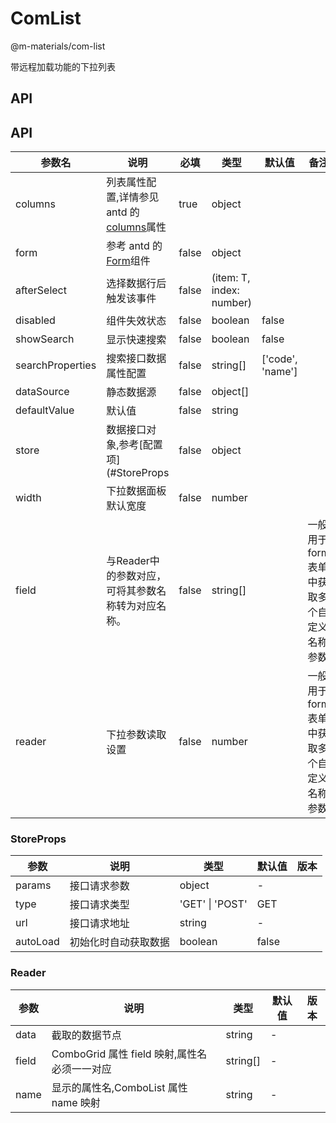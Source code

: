 # ComList

@m-materials/com-list

带远程加载功能的下拉列表

## API
## API

| 参数名     | 说明                                                                                 | 必填 | 类型   | 默认值 | 备注 |
| --------- | ------------------------------------------------------------------------------------| ---- | ----- | ------ | ---- |
| columns   |列表属性配置,详情参见 antd 的[columns](https://ant.design/components/table-cn/#Column)属性| true | object|        |      |
| form      |参考 antd 的[Form](<https://ant.design/components/form-cn/#Form.create(options)>)组件  | false | object|        |      |
| afterSelect|选择数据行后触发该事件                                                  | false| (item: T, index: number)  |      |      |
| disabled    |组件失效状态                                                                         | false  | boolean |  false|      |
| showSearch  |显示快速搜索                                                                         | false  | boolean |  false|      |
| searchProperties|搜索接口数据属性配置                                                 | false  | string\[] | \['code', 'name'] |      |
| dataSource  |静态数据源                                                                         | false  | object\[] |       |      |
| defaultValue|默认值                                                                            | false  | string |       |      |
| store  | 数据接口对象,参考[配置项](#StoreProps                                                     | false  | object |       |      |
| width  | 下拉数据面板默认宽度                                                                      | false  | number |       |      |
| field  | 与Reader中的参数对应，可将其参数名称转为对应名称。                              | false | string[] |      | 一般用于form表单中获取多个自定义名称参数|
| reader | 下拉参数读取设置                                                              | false  | number |      | 一般用于form表单中获取多个自定义名称参数|

### StoreProps

| 参数     | 说明                 | 类型            | 默认值 | 版本 |
| -------- | -------------------- | --------------- | ------ | ---- |
| params   | 接口请求参数         | object          | -      |      |
| type     | 接口请求类型         | 'GET' \| 'POST' | GET    |      |
| url      | 接口请求地址         | string          | -      |      |
| autoLoad | 初始化时自动获取数据 | boolean         | false  |      |

### Reader

| 参数  | 说明                                         | 类型      | 默认值 | 版本 |
| ----- | -------------------------------------------- | --------- | ------ | ---- |
| data  | 截取的数据节点                               | string    | -      |      |
| field | ComboGrid 属性 field 映射,属性名必须一一对应 | string\[] | -      |      |
| name  | 显示的属性名,ComboList 属性 name 映射        | string    | -      |      |
